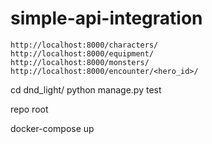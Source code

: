 # simple-api-integration

    http://localhost:8000/characters/
    http://localhost:8000/equipment/
    http://localhost:8000/monsters/
    http://localhost:8000/encounter/<hero_id>/


cd dnd_light/
python manage.py test


repo root

docker-compose up
